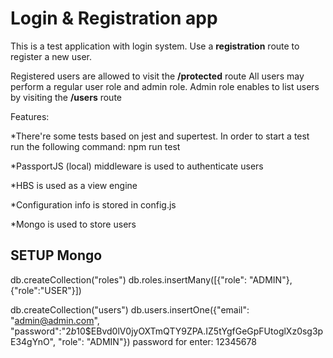 # Login & Registration app

This is a test application with login system. Use a **registration** route to register a new user.

Registered users are allowed to visit the **/protected** route
All users may perform a regular user role and admin role. Admin role enables to list users by visiting the **/users** route

Features:

*There're some tests based on jest and supertest. In order to start a test run the following command: npm run test

*PassportJS (local) middleware is used to authenticate users

*HBS is used as a view engine

*Configuration info is stored in config.js

*Mongo is used to store users

## SETUP Mongo

db.createCollection("roles")
db.roles.insertMany([{"role": "ADMIN"}, {"role":"USER"}])

db.createCollection("users")
db.users.insertOne({"email": "admin@admin.com", "password":"$2b$10$EBvd0lV0jyOXTmQTY9ZPA.IZ5tYgfGeGpFUtoglXz0sg3pE34gYnO", "role": "ADMIN"})
password for enter: 12345678